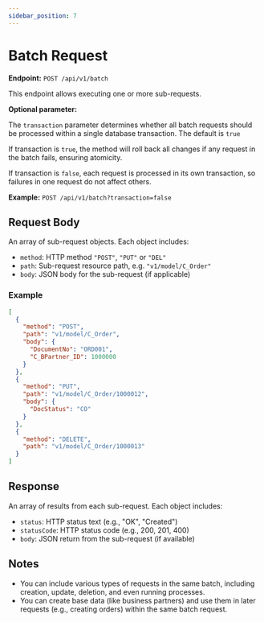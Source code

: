 ```yaml
---
sidebar_position: 7
---
```


# Batch Request

**Endpoint:** `POST /api/v1/batch`

This endpoint allows executing one or more sub-requests.

**Optional parameter:**

The `transaction` parameter determines whether all batch requests should be processed within a single database transaction.  The default is `true`

If transaction is `true`, the method will roll back all changes if any request in the batch fails, ensuring atomicity.

If transaction is `false`, each request is processed in its own transaction, so failures in one request do not affect others.

**Example:** `POST /api/v1/batch?transaction=false`

## Request Body

An array of sub-request objects. Each object includes:

- `method`: HTTP method `"POST"`, `"PUT"` or `"DEL"`
- `path`: Sub-request resource path, e.g. `"v1/model/C_Order"`
- `body`: JSON body for the sub-request (if applicable)

### Example

```json
[
  {
    "method": "POST",
    "path": "v1/model/C_Order",
    "body": {
      "DocumentNo": "ORD001",
      "C_BPartner_ID": 1000000
    }
  },
  {
    "method": "PUT",
    "path": "v1/model/C_Order/1000012",
    "body": {
      "DocStatus": "CO"
    }
  },
  {
    "method": "DELETE",
    "path": "v1/model/C_Order/1000013"
  }
]
```

## Response

An array of results from each sub-request. Each object includes:

- `status`: HTTP status text (e.g., "OK", "Created")
- `statusCode`: HTTP status code (e.g., 200, 201, 400)
- `body`: JSON return from the sub-request (if available)

## Notes

- You can include various types of requests in the same batch, including creation, update, deletion, and even running processes.
- You can create base data (like business partners) and use them in later requests (e.g., creating orders) within the same batch request.
